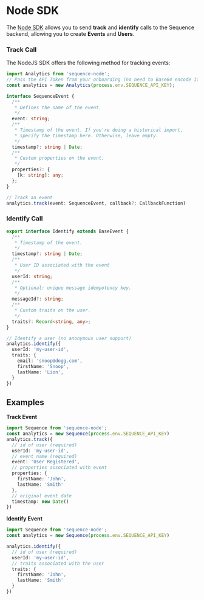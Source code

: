 # Node SDK

The [Node SDK](https://github.com/sequence-so/sequence-node) allows you to send **track** and **identify** calls to the Sequence backend, allowing you to create **Events** and **Users**. 

### Track Call

The NodeJS SDK offers the following method for tracking events:

```typescript
import Analytics from 'sequence-node';
// Pass the API Token from your onboarding (no need to Base64 encode it)
const analytics = new Analytics(process.env.SEQUENCE_API_KEY);

interface SequenceEvent {
  /**
   * Defines the name of the event.
   */
  event: string;
  /**
   * Timestamp of the event. If you're doing a historical import,
   * specify the timestamp here. Otherwise, leave empty.
   */
  timestamp?: string | Date;
  /**
   * Custom properties on the event.
   */
  properties?: {
    [k: string]: any;
  };
}

// Track an event
analytics.track(event: SequenceEvent, callback?: CallbackFunction)
```

### Identify Call

```typescript
export interface Identify extends BaseEvent {
  /**
   * Timestamp of the event.
   */
  timestamp?: string | Date;
  /**
   * User ID associated with the event
   */
  userId: string;
  /**
   * Optional: unique message idempotency key.
   */
  messageId?: string;
  /**
   * Custom traits on the user.
   */
  traits?: Record<string, any>;
}

// Identify a user (no anonymous user support)
analytics.identify({
  userId: 'my-user-id',
  traits: {
    email: 'snoop@dogg.com',
    firstName: 'Snoop',
    lastName: 'Lion',
  }
})
```

## Examples

**Track Event**

```typescript
import Sequence from 'sequence-node';
const analytics = new Sequence(process.env.SEQUENCE_API_KEY)
analytics.track({
  // id of user (required)
  userId: 'my-user-id',
  // event name (required)
  event: 'User Registered',
  // properties associated with event
  properties: {
    firstName: 'John',
    lastName: 'Smith'
  },
  // original event date
  timestamp: new Date()
})
```

**Identify Event**

```typescript
import Sequence from 'sequence-node';
const analytics = new Sequence(process.env.SEQUENCE_API_KEY)

analytics.identify({
  // id of user (required)
  userId: 'my-user-id',
  // traits associated with the user
  traits: {
    firstName: 'John',
    lastName: 'Smith'
  }
})
```

